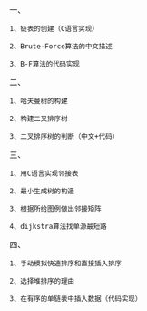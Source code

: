 一、

    1、链表的创建（C语言实现）

    2、Brute-Force算法的中文描述
      
    3、B-F算法的代码实现
  
  
二、

    1、哈夫曼树的构建
  
    2、构建二叉排序树
  
    3、二叉排序树的判断（中文+代码）
  
  
三、
  
    1、用C语言实现邻接表
  
    2、最小生成树的构造
  
    3、根据所给图例做出邻接矩阵
  
    4、dijkstra算法找单源最短路
  
  
四、

    1、手动模拟快速排序和直接插入排序
  
    2、选择堆排序的理由
  
    3、在有序的单链表中插入数据（代码实现）
